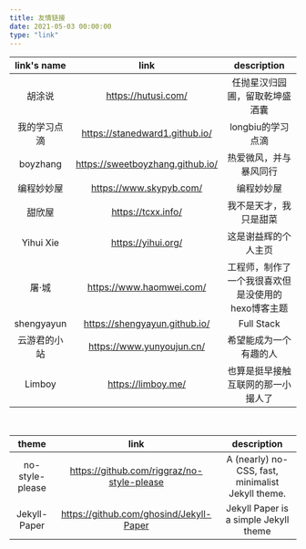 ```yaml
---
title: 友情链接
date: 2021-05-03 00:00:00
type: "link"
---
```


| link's name |                                           link                                            |           description          |
|:-----------:|:-----------------------------------------------------------------------------------------:|:------------------------------:|
|     胡涂说     |                                    https://hutusi.com/                                    |         任抛星汉归园圃，留取乾坤盛酒囊        |
|   我的学习点滴    |                              https://stanedward1.github.io/                               |           longbiu的学习点滴         |
|  boyzhang   |                             https://sweetboyzhang.github.io/                              |           热爱微风，并与暴风同行          |
|    编程妙妙屋    |                                  https://www.skypyb.com/                                  |              编程妙妙屋             |
|     甜欣屋     |                                    https://tcxx.info/                                     |           我不是天才，我只是甜菜          |
|  Yihui Xie  |                                    https://yihui.org/                                     |            这是谢益辉的个人主页          |
|     屠·城     |                                 https://www.haomwei.com/                                  |   工程师，制作了一个我很喜欢但是没使用的hexo博客主题  |
| shengyayun  |                               https://shengyayun.github.io/                               |            Full Stack          |
|   云游君的小站    |                                 https://www.yunyoujun.cn/                                 |                希望能成为一个有趣的人             |
|   Limboy    |                                 https://limboy.me/                                 |               也算是挺早接触互联网的那一小撮人了                 |

[//]: # (|         秦关属楚         |                            https://gonglexin.com/archive.html                             |                 Alchemist&#40;Elixir&#41; & Rubyist                 |)
[//]: # (|         曹小华的博客         |                                 http://blog.mangege.com/                                  |                 一个程序员的博客                 |)

<br>

|        theme                                                |               link               |                    description                     |
| :----------: | :------------------------------: | :------------------------------------------------: |
| no-style-please | https://github.com/riggraz/no-style-please | A (nearly) no-CSS, fast, minimalist Jekyll theme. |
| Jekyll-Paper      | https://github.com/ghosind/Jekyll-Paper | Jekyll Paper is a simple Jekyll theme             |
